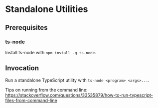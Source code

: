 # Standalone Utilities

## Prerequisites

### ts-node

Install ts-node with `npm install -g ts-node`.

## Invocation

Run a standalone TypeScript utility with `ts-node <program> <args>...`.

Tips on running from the command line:
<https://stackoverflow.com/questions/33535879/how-to-run-typescript-files-from-command-line>
